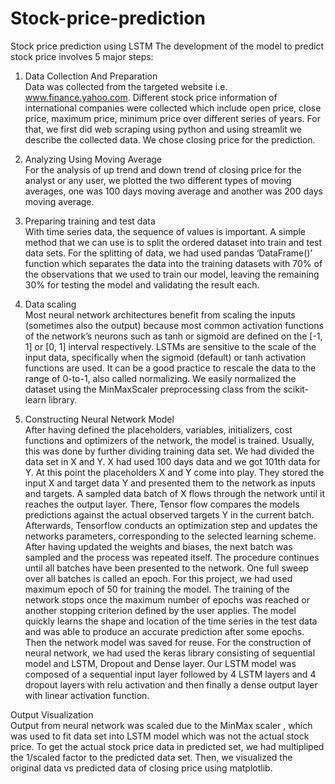 # Stock-price-prediction
Stock price prediction using LSTM
The development of the model to predict stock price involves 5 major steps:

1) Data Collection And Preparation  
Data was collected from the targeted website i.e. www.finance.yahoo.com. 
Different stock price information of international companies were collected which 
include open price, close price, maximum price, minimum price over different 
series of years. For that, we first did web scraping using python and using streamlit 
we describe the collected data. We chose closing price for the prediction.
 
2) Analyzing Using Moving Average  
For the analysis of up trend and down trend of closing price for the analyst or any 
user, we plotted the two different types of moving averages, one was 100 days 
moving average and another was 200 days moving average.

3) Preparing training and test data  
With time series data, the sequence of values is important. A simple method that we 
can use is to split the ordered dataset into train and test data sets. For the splitting 
of data, we had used pandas ‘DataFrame()’ function which separates the data into 
the training datasets with 70% of the observations that we used to train our model, 
leaving the remaining 30% for testing the model and validating the result each. 
4) Data scaling  
Most neural network architectures benefit from scaling the inputs (sometimes also 
the output) because most common activation functions of the network’s neurons 
such as tanh or sigmoid are defined on the [-1, 1] or [0, 1] interval respectively. 
LSTMs are sensitive to the scale of the input data, specifically when the sigmoid 
(default) or tanh activation functions are used. It can be a good practice to rescale 
the data to the range of 0-to-1, also called normalizing. We easily normalized the 
dataset using the MinMaxScaler preprocessing class from the scikit-learn library.
 
5) Constructing Neural Network Model  
After having defined the placeholders, variables, initializers, cost functions and 
optimizers of the network, the model is trained. Usually, this was done by further 
dividing training data set. We had divided the data set in X and Y. X had used 100 
days data and we got 101th data for Y. At this point the placeholders X and Y come 
into play. They stored the input X and target data Y and presented them to the 
network as inputs and targets. A sampled data batch of X flows through the network 
until it reaches the output layer. There, Tensor flow compares the models 
predictions against the actual observed targets Y in the current batch. Afterwards, 
Tensorflow conducts an optimization step and updates the networks parameters, 
corresponding to the selected learning scheme. After having updated the weights 
and biases, the next batch was sampled and the process was repeated itself. The 
procedure continues until all batches have been presented to the network. One full 
sweep over all batches is called an epoch. For this project, we had used maximum 
epoch of 50 for training the model. The training of the network stops once the 
maximum number of epochs was reached or another stopping criterion defined by 
the user applies. The model quickly learns the shape and location of the time series 
in the test data and was able to produce an accurate prediction after some epochs. 
Then the network model was saved for reuse. For the construction of neural 
network, we had used the keras library consisting of sequential model and LSTM, 
Dropout and Dense layer. Our LSTM model was composed of a sequential input 
layer followed by 4 LSTM layers and 4 dropout layers with relu activation and then 
finally a dense output layer with linear activation function.

Output Visualization  
Output from neural network was scaled due to the MinMax scaler , which was used 
to fit data set into LSTM model which was not the actual stock price. To get the 
actual stock price data in predicted set, we had multipliped the 1/scaled factor to the 
predicted data set. Then, we visualized the original data vs predicted data of closing 
price using matplotlib. 

